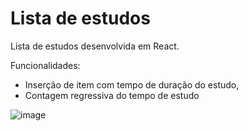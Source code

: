 # Lista de estudos
Lista de estudos desenvolvida em React.

Funcionalidades:
- Inserção de item com tempo de duração do estudo,
- Contagem regressiva do tempo de estudo

![image](https://user-images.githubusercontent.com/75282067/159982434-b4e54da3-8b06-4198-9ddc-d0aff494fb8b.png)

